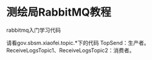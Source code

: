 # 测绘局RabbitMQ教程
rabbitmq入门学习代码

请看gov.sbsm.xiaofei.topic.*下的代码
TopSend：生产者。
ReceiveLogsTopic1、ReceiveLogsTopic2：消费者。

